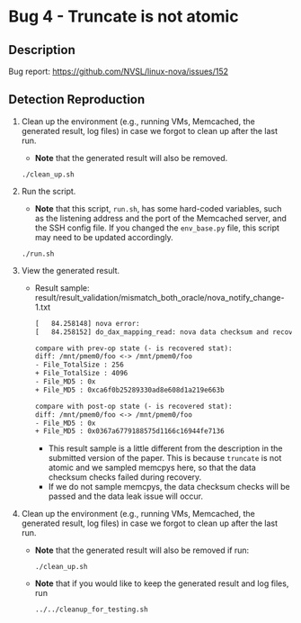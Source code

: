 # Bug 4 - Truncate is not atomic

## Description

Bug report: https://github.com/NVSL/linux-nova/issues/152

## Detection Reproduction

1. Clean up the environment (e.g., running VMs, Memcached, the generated result, log files) in case we forgot to clean up after the last run.
    - **Note** that the generated result will also be removed.

    ```shell
    ./clean_up.sh
    ```

2. Run the script.
    - **Note** that this script, `run.sh`, has some hard-coded variables, such as the listening address and the port of the Memcached server, and the SSH config file. If you changed the `env_base.py` file, this script may need to be updated accordingly.

    ```shell
    ./run.sh
    ```

3. View the generated result.
    - Result sample: result/result_validation/mismatch_both_oracle/nova_notify_change-1.txt
        ```txt
        [   84.258148] nova error:
        [   84.258152] do_dax_mapping_read: nova data checksum and recovery fail! inode 33, offset 0, entry pgoff 0, 1 pages, pgoff 0

        compare with prev-op state (- is recovered stat):
        diff: /mnt/pmem0/foo <-> /mnt/pmem0/foo
        - File_TotalSize : 256
        + File_TotalSize : 4096
        - File_MD5 : 0x
        + File_MD5 : 0xca6f0b25289330ad8e608d1a219e663b

        compare with post-op state (- is recovered stat):
        diff: /mnt/pmem0/foo <-> /mnt/pmem0/foo
        - File_MD5 : 0x
        + File_MD5 : 0x0367a6779188575d1166c16944fe7136
        ```
        - This result sample is a little different from the description in the submitted version of the paper. This is because `truncate` is not atomic and we sampled memcpys here, so that the data checksum checks failed during recovery.
        - If we do not sample memcpys, the data checksum checks will be passed and the data leak issue will occur.

4. Clean up the environment (e.g., running VMs, Memcached, the generated result, log files) in case we forgot to clean up after the last run.
    - **Note** that the generated result will also be removed if run:
        ```shell
        ./clean_up.sh
        ```
    - **Note** that if you would like to keep the generated result and log files, run
        ```shell
        ../../cleanup_for_testing.sh
        ```

